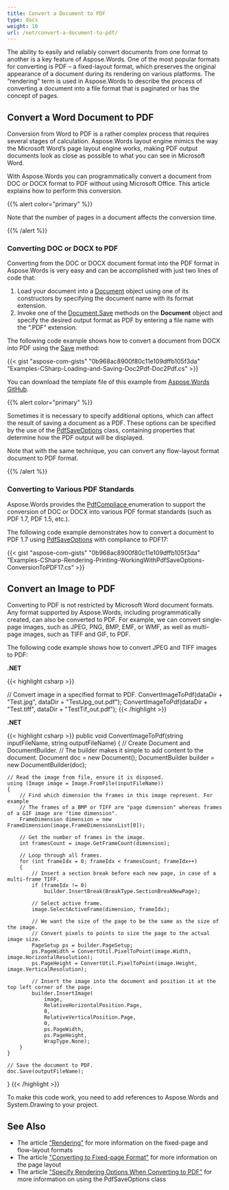 ```yaml
---
title: Convert a Document to PDF
type: docs
weight: 10
url: /net/convert-a-document-to-pdf/
---
```


The ability to easily and reliably convert documents from one format to another is a key feature of Aspose.Words. One of the most popular formats for converting is PDF – a fixed-layout format, which preserves the original appearance of a document during its rendering on various platforms. The “rendering” term is used in Aspose.Words to describe the process of converting a document into a file format that is paginated or has the concept of pages.

## Convert a Word Document to PDF

Conversion from Word to PDF is a rather complex process that requires several stages of calculation. Aspose.Words layout engine mimics the way the Microsoft Word’s page layout engine works, making PDF output documents look as close as possible to what you can see in Microsoft Word.

With Aspose.Words you can programmatically convert a document from DOC or DOCX format to PDF without using Microsoft Office. This article explains how to perform this conversion.

{{% alert color="primary" %}} 

Note that the number of pages in a document affects the conversion time.

{{% /alert %}} 

### Converting DOC or DOCX to PDF

Converting from the DOC or DOCX document format into the PDF format in Aspose.Words is very easy and can be accomplished with just two lines of code that:

1. Load your document into a [Document](https://apireference.aspose.com/net/words/aspose.words/document) object using one of its constructors by specifying the document name with its format extension.
1. Invoke one of the [Document.Save](https://apireference.aspose.com/net/words/aspose.words/document/methods/save/index) methods on the **Document** object and specify the desired output format as PDF by entering a file name with the “.PDF” extension.

The following code example shows how to convert a document from DOCX into PDF using the [Save](https://apireference.aspose.com/words/net/aspose.words.document/save/methods/2) method:

{{< gist "aspose-com-gists" "0b968ac8900f80c11e109dffb105f3da" "Examples-CSharp-Loading-and-Saving-Doc2Pdf-Doc2Pdf.cs" >}}

You can download the template file of this example from [Aspose.Words GitHub](https://github.com/aspose-words/Aspose.Words-for-.NET/blob/master/Examples/Data/Quick-Start/Template.doc).

{{% alert color="primary" %}} 

Sometimes it is necessary to specify additional options, which can affect the result of saving a document as a PDF. These options can be specified by the use of the [PdfSaveOptions](https://apireference.aspose.com/net/words/aspose.words.saving/pdfsaveoptions) class, containing properties that determine how the PDF output will be displayed.

Note that with the same technique, you can convert any flow-layout format document to PDF format.

{{% /alert %}} 

### Converting to Various PDF Standards

Aspose.Words provides the [PdfCompliace ](https://apireference.aspose.com/net/words/aspose.words.saving/pdfcompliance)enumeration to support the conversion of DOC or DOCX into various PDF format standards (such as PDF 1.7, PDF 1.5, etc.).

The following code example demonstrates how to convert a document to PDF 1.7 using [PdfSaveOptions](https://apireference.aspose.com/net/words/aspose.words.saving/pdfsaveoptions) with compliance to PDF17:

{{< gist "aspose-com-gists" "0b968ac8900f80c11e109dffb105f3da" "Examples-CSharp-Rendering-Printing-WorkingWithPdfSaveOptions-ConversionToPDF17.cs" >}}

## Convert an Image to PDF

Converting to PDF is not restricted by Microsoft Word document formats. Any format supported by Aspose.Words, including programmatically created, can also be converted to PDF. For example, we can convert single-page images, such as JPEG, PNG, BMP, EMF, or WMF, as well as multi-page images, such as TIFF and GIF, to PDF.

The following code example shows how to convert JPEG and TIFF images to PDF:

**.NET**

{{< highlight csharp >}}

// Convert image in a specified format to PDF.
ConvertImageToPdf(dataDir + "Test.jpg", dataDir + "TestJpg_out.pdf");
ConvertImageToPdf(dataDir + "Test.tiff", dataDir + "TestTif_out.pdf");
{{< /highlight >}}

**.NET**

{{< highlight csharp >}}
public void ConvertImageToPdf(string inputFileName, string outputFileName)
{
	// Create Document and DocumentBuilder.
	// The builder makes it simple to add content to the document.
	Document doc = new Document();
	DocumentBuilder builder = new DocumentBuilder(doc);

	// Read the image from file, ensure it is disposed.
	using (Image image = Image.FromFile(inputFileName))
	{
		// Find which dimension the frames in this image represent. For example
	    // The frames of a BMP or TIFF are "page dimension" whereas frames of a GIF image are "time dimension". 
	    FrameDimension dimension = new FrameDimension(image.FrameDimensionsList[0]);
	
	    // Get the number of frames in the image.
	    int framesCount = image.GetFrameCount(dimension);
	
	    // Loop through all frames.
		for (int frameIdx = 0; frameIdx < framesCount; frameIdx++)
		{
	    	// Insert a section break before each new page, in case of a multi-frame TIFF.
	        if (frameIdx != 0)
	        	builder.InsertBreak(BreakType.SectionBreakNewPage);
	
	    	// Select active frame.
	    	image.SelectActiveFrame(dimension, frameIdx);
	
	        // We want the size of the page to be the same as the size of the image.
		    // Convert pixels to points to size the page to the actual image size.
	    	PageSetup ps = builder.PageSetup;
	    	ps.PageWidth = ConvertUtil.PixelToPoint(image.Width, image.HorizontalResolution);
	        ps.PageHeight = ConvertUtil.PixelToPoint(image.Height, image.VerticalResolution);
	
	        // Insert the image into the document and position it at the top left corner of the page.
		    builder.InsertImage(
	    	    image,
	            RelativeHorizontalPosition.Page,
	            0,
		        RelativeVerticalPosition.Page,
	    	    0,
	        	ps.PageWidth,
	 	       	ps.PageHeight,
	 	       	WrapType.None);
		}
	}
	
	// Save the document to PDF.
	doc.Save(outputFileName);
}
{{< /highlight >}}

To make this code work, you need to add references to Aspose.Words and System.Drawing to your project.

## See Also

- The article [“Rendering"](/words/net/rendering/) for more information on the fixed-page and flow-layout formats
- The article ["Converting to Fixed-page Format"](/words/net/converting-to-fixed-page-format/#convertingtofixed-pageformat-whatisapagelayout) for more information on the page layout
- The article ["Specify Rendering Options When Converting to PDF"](/words/net/specify-rendering-options-when-converting-to-pdf/) for more information on using the PdfSaveOptions class
